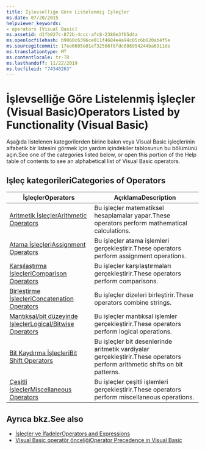 ```yaml
---
title: İşlevselliğe Göre Listelenmiş İşleçler
ms.date: 07/20/2015
helpviewer_keywords:
- operators [Visual Basic]
ms.assetid: d1fb027c-872b-4ccc-afc8-2380e3f65d4a
ms.openlocfilehash: b9060c6396ce011f4684e4a94c05c6b620ab4f5e
ms.sourcegitcommit: 17ee6605e01ef32506f8fdc686954244ba6911de
ms.translationtype: MT
ms.contentlocale: tr-TR
ms.lasthandoff: 11/22/2019
ms.locfileid: "74348263"
---
```

# <a name="operators-listed-by-functionality-visual-basic"></a><span data-ttu-id="d5cc6-102">İşlevselliğe Göre Listelenmiş İşleçler (Visual Basic)</span><span class="sxs-lookup"><span data-stu-id="d5cc6-102">Operators Listed by Functionality (Visual Basic)</span></span>
<span data-ttu-id="d5cc6-103">Aşağıda listelenen kategorilerden birine bakın veya Visual Basic işleçlerinin alfabetik bir listesini görmek için yardım içindekiler tablosunun bu bölümünü açın.</span><span class="sxs-lookup"><span data-stu-id="d5cc6-103">See one of the categories listed below, or open this portion of the Help table of contents to see an alphabetical list of Visual Basic operators.</span></span>  
  
## <a name="categories-of-operators"></a><span data-ttu-id="d5cc6-104">Işleç kategorileri</span><span class="sxs-lookup"><span data-stu-id="d5cc6-104">Categories of Operators</span></span>  
  
|<span data-ttu-id="d5cc6-105">İşleçler</span><span class="sxs-lookup"><span data-stu-id="d5cc6-105">Operators</span></span>|<span data-ttu-id="d5cc6-106">Açıklama</span><span class="sxs-lookup"><span data-stu-id="d5cc6-106">Description</span></span>|  
|---------------|-----------------|  
|[<span data-ttu-id="d5cc6-107">Aritmetik İşleçler</span><span class="sxs-lookup"><span data-stu-id="d5cc6-107">Arithmetic Operators</span></span>](../../../visual-basic/language-reference/operators/arithmetic-operators.md)|<span data-ttu-id="d5cc6-108">Bu işleçler matematiksel hesaplamalar yapar.</span><span class="sxs-lookup"><span data-stu-id="d5cc6-108">These operators perform mathematical calculations.</span></span>|  
|[<span data-ttu-id="d5cc6-109">Atama İşleçleri</span><span class="sxs-lookup"><span data-stu-id="d5cc6-109">Assignment Operators</span></span>](../../../visual-basic/language-reference/operators/assignment-operators.md)|<span data-ttu-id="d5cc6-110">Bu işleçler atama işlemleri gerçekleştirir.</span><span class="sxs-lookup"><span data-stu-id="d5cc6-110">These operators perform assignment operations.</span></span>|  
|[<span data-ttu-id="d5cc6-111">Karşılaştırma İşleçleri</span><span class="sxs-lookup"><span data-stu-id="d5cc6-111">Comparison Operators</span></span>](../../../visual-basic/language-reference/operators/comparison-operators.md)|<span data-ttu-id="d5cc6-112">Bu işleçler karşılaştırmaları gerçekleştirir.</span><span class="sxs-lookup"><span data-stu-id="d5cc6-112">These operators perform comparisons.</span></span>|  
|[<span data-ttu-id="d5cc6-113">Birleştirme İşleçleri</span><span class="sxs-lookup"><span data-stu-id="d5cc6-113">Concatenation Operators</span></span>](../../../visual-basic/language-reference/operators/concatenation-operators.md)|<span data-ttu-id="d5cc6-114">Bu işleçler dizeleri birleştirir.</span><span class="sxs-lookup"><span data-stu-id="d5cc6-114">These operators combine strings.</span></span>|  
|[<span data-ttu-id="d5cc6-115">Mantıksal/bit düzeyinde Işleçler</span><span class="sxs-lookup"><span data-stu-id="d5cc6-115">Logical/Bitwise Operators</span></span>](../../../visual-basic/language-reference/operators/logical-bitwise-operators.md)|<span data-ttu-id="d5cc6-116">Bu işleçler mantıksal işlemler gerçekleştirir.</span><span class="sxs-lookup"><span data-stu-id="d5cc6-116">These operators perform logical operations.</span></span>|  
|[<span data-ttu-id="d5cc6-117">Bit Kaydırma İşleçleri</span><span class="sxs-lookup"><span data-stu-id="d5cc6-117">Bit Shift Operators</span></span>](../../../visual-basic/language-reference/operators/bit-shift-operators.md)|<span data-ttu-id="d5cc6-118">Bu işleçler bit desenlerinde aritmetik vardiyalar gerçekleştirir.</span><span class="sxs-lookup"><span data-stu-id="d5cc6-118">These operators perform arithmetic shifts on bit patterns.</span></span>|  
|[<span data-ttu-id="d5cc6-119">Çeşitli İşleçler</span><span class="sxs-lookup"><span data-stu-id="d5cc6-119">Miscellaneous Operators</span></span>](../../../visual-basic/language-reference/operators/miscellaneous-operators.md)|<span data-ttu-id="d5cc6-120">Bu işleçler çeşitli işlemleri gerçekleştirir.</span><span class="sxs-lookup"><span data-stu-id="d5cc6-120">These operators perform miscellaneous operations.</span></span>|  
  
## <a name="see-also"></a><span data-ttu-id="d5cc6-121">Ayrıca bkz.</span><span class="sxs-lookup"><span data-stu-id="d5cc6-121">See also</span></span>

- [<span data-ttu-id="d5cc6-122">İşleçler ve İfadeler</span><span class="sxs-lookup"><span data-stu-id="d5cc6-122">Operators and Expressions</span></span>](../../../visual-basic/programming-guide/language-features/operators-and-expressions/index.md)
- [<span data-ttu-id="d5cc6-123">Visual Basic operatör önceliği</span><span class="sxs-lookup"><span data-stu-id="d5cc6-123">Operator Precedence in Visual Basic</span></span>](../../../visual-basic/language-reference/operators/operator-precedence.md)
